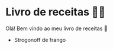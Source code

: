 # Livro de receitas :man_cook:



Olá! Bem vindo ao meu livro de receitas :wave:

- Strogonoff de frango



